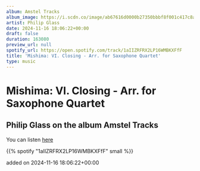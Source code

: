 ```yaml
---
album: Amstel Tracks
album_image: https://i.scdn.co/image/ab67616d0000b27350bbbf8f001c417c8a2937d9
artist: Philip Glass
date: 2024-11-16 18:06:22+00:00
draft: false
duration: 163080
preview_url: null
spotify_url: https://open.spotify.com/track/1aIIZRFRX2LP16WMBKXFfF
title: 'Mishima: VI. Closing - Arr. for Saxophone Quartet'
type: music
---
```



# Mishima: VI. Closing - Arr. for Saxophone Quartet

## Philip Glass on the album Amstel Tracks

You can listen [here](https://open.spotify.com/track/1aIIZRFRX2LP16WMBKXFfF)

{{% spotify "1aIIZRFRX2LP16WMBKXFfF" small %}}

added on 2024-11-16 18:06:22+00:00
